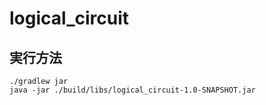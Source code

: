 # logical_circuit

## 実行方法
```
./gradlew jar
java -jar ./build/libs/logical_circuit-1.0-SNAPSHOT.jar
```
